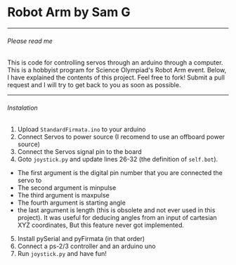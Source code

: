 Robot Arm by Sam G
==================

***

###### Please read me ######

This is code for controlling servos through an arduino through a computer.
This is a hobbyist program for Science Olympiad's Robot Arm event.
Below, I have explained the contents of this project.
Feel free to fork! Submit a pull request and I will try to get back to you as soon as possible.

***

###### Instalation ######
1. Upload `StandardFirmata.ino` to your arduino
2. Connect Servos to power source (I recomend to use an offboard power source)
3. Connect the Servos signal pin to the board
4. Goto `joystick.py` and update lines 26-32 (the definition of `self.bot`).
  - The first argument is the digital pin number that you are connected the servo to
  - The second argument is minpulse
  - The third argument is maxpulse
  - The fourth argument is starting angle
  - the last argument is length
    (this is obsolete and not ever used in this project).
    It was useful for deducing angles from an input of cartesian XYZ coordinates,
    But this feature never got implemented.
5. Install pySerial and pyFirmata (in that order)
6. Connect a ps-2/3 controller and an arduino uno
7. Run `joystick.py` and have fun!

